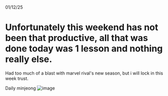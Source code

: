 01/12/25
# Unfortunately this weekend has not been that productive, all that was done today was 1 lesson and nothing really else. 

Had too much of a blast with marvel rival's new season, but i will lock in this week trust.

Daily minjeong ![image](https://github.com/user-attachments/assets/69521f71-f22e-4294-b213-0eef0b6a2c7c)
